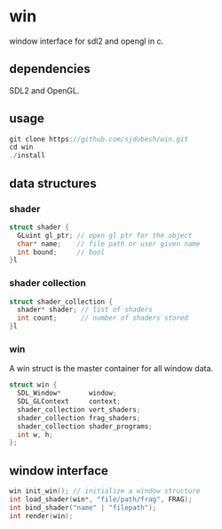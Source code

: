 # **win**
window interface for sdl2 and opengl in c.

## dependencies
SDL2 and OpenGL.

## usage
```c
git clone https://github.com/sjdobesh/win.git
cd win
./install
```
## data structures
### shader
```c
struct shader {
  GLuint gl_ptr; // open gl ptr for the object
  char* name;    // file path or user given name
  int bound;     // bool
}l
```
### shader collection
```c
struct shader_collection {
  shader* shader; // list of shaders
  int count;      // number of shaders stored
}l
```
### win
A win struct is the master container for all window data.
```c
struct win {
  SDL_Window*       window;
  SDL_GLContext     context;
  shader_collection vert_shaders;
  shader_collection frag_shaders;
  shader_collection shader_programs;
  int w, h;
};
```
## window interface
```c
win init_win(); // initialize a window structure
int load_shader(win*, "file/path/frag", FRAG);
int bind_shader("name" | "filepath");
int render(win);
```

